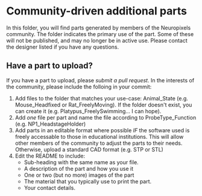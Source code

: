 # Community-driven additional parts
In this folder, you will find parts generated by members of the Neuropixels community. The folder indicates the primary use of the part. Some of these will not be published, and may no longer be in active use. Please contact the designer listed if you have any questions.

## Have a part to upload?
If you have a part to upload, please _submit a pull request_. In the interests of the community, please include the folloing in your commit:
1. Add files to the folder that matches your use-case: Animal_State (e.g. Mouse_Headfixed or Rat_FreelyMoving). If the folder doesn't exist, you can create it (e.g. Platypus_FreelySwimming... I can hope).
2. Add _one_ file per part and name the file according to ProbeType_Function (e.g. NP1_HeadstageHolder) 
3. Add parts in an editable format where possible _IF_ the software used is freely accessable to those in educational institutions. This will allow other members of the community to adjust the parts to their needs. Otherwise, upload a standard CAD format (e.g. STP or STL)
4. Edit the README to include:
   * Sub-heading with the same name as your file.
   * A description of the part and how you use it
   * One or two (but no more) images of the part
   * The material that you typically use to print the part.
   * Your contact details.
